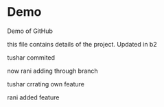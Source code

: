 # Demo
Demo of GitHub


this file contains details of the project.
Updated in b2

tushar commited 

now rani adding through branch

tushar crrating own feature


rani added feature

